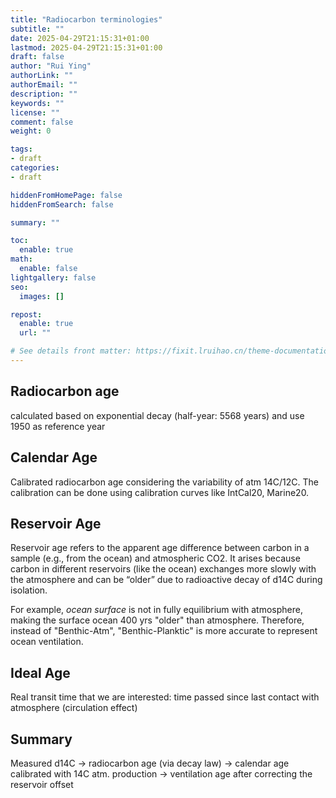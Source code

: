 ```yaml
---
title: "Radiocarbon terminologies"
subtitle: ""
date: 2025-04-29T21:15:31+01:00
lastmod: 2025-04-29T21:15:31+01:00
draft: false
author: "Rui Ying"
authorLink: ""
authorEmail: ""
description: ""
keywords: ""
license: ""
comment: false
weight: 0

tags:
- draft
categories:
- draft

hiddenFromHomePage: false
hiddenFromSearch: false

summary: ""

toc:
  enable: true
math:
  enable: false
lightgallery: false
seo:
  images: []

repost:
  enable: true
  url: ""

# See details front matter: https://fixit.lruihao.cn/theme-documentation-content/#front-matter
---
```


<!--more-->

## Radiocarbon age
calculated based on exponential decay (half-year: 5568 years) and use 1950 as reference year

## Calendar Age

Calibrated radiocarbon age considering the variability of atm 14C/12C. The calibration can be done using calibration curves like IntCal20, Marine20.

## Reservoir Age
Reservoir age refers to the apparent age difference between carbon in a sample (e.g., from the ocean) and atmospheric CO2. It arises because carbon in different reservoirs (like the ocean) exchanges more slowly with the atmosphere and can be “older” due to radioactive decay of d14C during isolation.

For example, *ocean surface* is not in fully equilibrium with atmosphere, making the surface ocean 400 yrs "older" than atmosphere. Therefore, instead of "Benthic-Atm", "Benthic-Planktic" is more accurate to represent ocean ventilation.

## Ideal Age
Real transit time that we are interested: time passed since last contact with atmosphere (circulation effect)

## Summary
Measured d14C -> radiocarbon age (via decay law) -> calendar age calibrated with 14C atm. production -> ventilation age after correcting the reservoir offset
